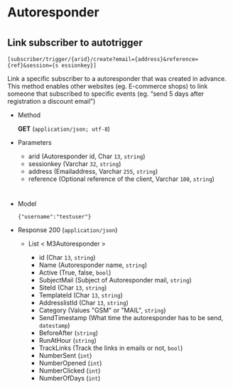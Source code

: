 # Autoresponder

#

## Link subscriber to autotrigger 

	[subscriber/trigger/{arid}/create?email={address}&reference={ref}&session={s essionkey}]

 Link a specific subscriber to a autoresponder that was created in advance. This method enables other websites (eg. E-commerce shops) to link someone that subscribed to specific events (eg. “send 5 days after registration a discount email”)

+ Method

	**GET** (`application/json; utf-8`)

+ Parameters

	+ arid (Autoresponder id, Char `13`, `string`)
	+ sessionkey (Varchar `32`, `string`)
	+ address (Emailaddress, Varchar `255`, `string`)
	+ reference (Optional reference of the client, Varchar `100`, `string`)
	
	
#

+ Model

	```
	{"username":"testuser"}
	```

+ Response 200 (`application/json`)

	+  List < M3Autoresponder >

		+ id (Char `13`, `string`)	
		+ Name (Autoresponder name, `string`)
		+ Active (True, false, `bool`)
		+ SubjectMail (Subject of Autoresponder mail, `string`)
		+ SiteId (Char `13`, `string`)
		+ TemplateId (Char `13`, `string`)
		+ AddresslistId (Char `13`, `string`)
		+ Category (Values "GSM" or "MAIL", `string`)
		+ SendTimestamp (What time the autoresponder has to be send, `datestamp`)
		+ BeforeAfter (`string`)
		+ RunAtHour (`string`)
		+ TrackLinks (Track the links in emails or not, `bool`)
		+ NumberSent (`int`)
		+ NumberOpened (`int`)
		+ NumberClicked (`int`)
		+ NumberOfDays (`int`)
